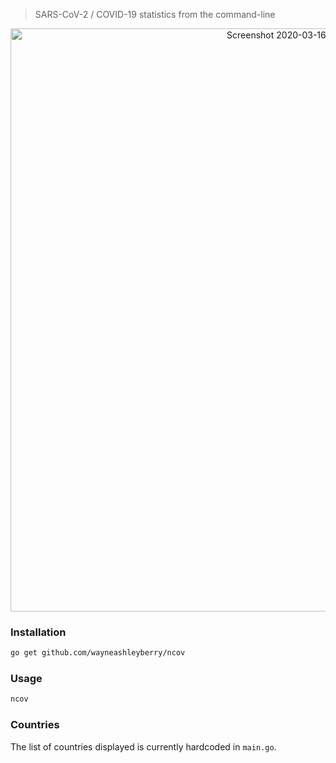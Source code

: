 > SARS-CoV-2 / COVID-19 statistics from the command-line

<center>
<img width="933" alt="Screenshot 2020-03-16 at 12 39 18 am" src="https://user-images.githubusercontent.com/727262/76714382-a39ee200-671e-11ea-964e-2d9b7bb1340b.png">
</center>

### Installation

```sh
go get github.com/wayneashleyberry/ncov
```

### Usage

```sh
ncov
```

### Countries

The list of countries displayed is currently hardcoded in `main.go`.
